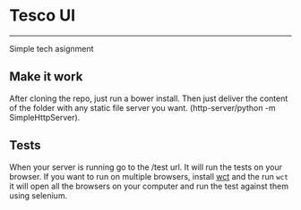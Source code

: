 # Tesco UI
------------------------------

Simple tech asignment

## Make it work

After cloning the repo, just run a bower install. Then just deliver the content of the folder with any static file server you want. (http-server/python -m SimpleHttpServer).

## Tests

When your server is running go to the /test url. It will run the tests on your browser. If you want to run on multiple browsers, install [wct](https://github.com/Polymer/web-component-tester) and the run `wct` it will open all the browsers on your computer and run the test against them using selenium.
